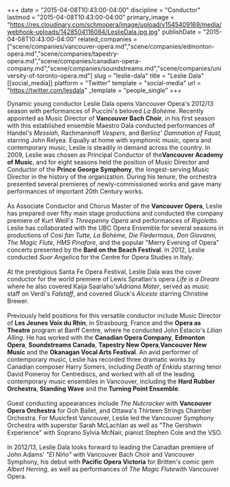 +++
date = "2015-04-08T10:43:00-04:00"
discipline = "Conductor"
lastmod = "2015-04-08T10:43:00-04:00"
primary_image = "https://res.cloudinary.com/schmopera/image/upload/v1545409169/media/webhook-uploads/1428504116084/LeslieDala.jpg.jpg"
publishDate = "2015-04-08T10:43:00-04:00"
related_companies = ["scene/companies/vancouver-opera.md","scene/companies/edmonton-opera.md","scene/companies/tapestry-opera.md","scene/companies/canadian-opera-company.md","scene/companies/soundstreams.md","scene/companies/university-of-toronto-opera.md"]
slug = "leslie-dala"
title = "Leslie Dala"
[[social_media]]
platform = "Twitter"
template = "social-media"
url = "https://twitter.com/lesdala"
_template = "people_single"
+++

<p>
	Dynamic young conductor Leslie Dala opens Vancouver Opera's 2012/13 season with performances of Puccini's beloved <em>La Bohème</em>. Recently appointed as Music Director of <strong>Vancouver Bach Choir</strong>, in his first season with this established ensemble Maestro Dala conducted performances of Handel's <em>Messiah</em>, Rachmaninoff <em>Vespers</em>, and Berlioz' <em>Damnation of Faust,</em> starring John Relyea. Equally at home with symphonic music, opera and contemporary music, Leslie is steadily in demand across the country. In 2009, Leslie was chosen as Principal Conductor of the<strong>Vancouver Academy of Music</strong>, and for eight seasons held the position of Music Director and Conductor of the <strong>Prince George Symphony</strong>, the longest-serving Music Director in the history of the organization. During his tenure, the orchestra presented several premieres of newly-commissioned works and gave many performances of important 20th Century works.<br>
	<br>
	As Associate Conductor and Chorus Master of the <strong>Vancouver Opera</strong>, Leslie has prepared over fifty main stage productions and conducted the company premiere of Kurt Weill's <em>Threepenny Opera</em> and performances of <em>Rigoletto</em>. Leslie has collaborated with the UBC Opera Ensemble for several seasons in productions of <em>Cosi fan Tutte, La Bohème, Die Fledermaus, Don Giovanni, The Magic Flute, HMS Pinafore</em>, and the popular "Merry Evening of Opera" concerts presented by the <strong>Bard on the Beach Festival</strong>. In 2012, Leslie conducted <em>Suor Angelica</em> for the Centre for Opera Studies in Italy.<br>
	<br>
	At the prestigious Santa Fe Opera Festival, Leslie Dala was the cover conductor for the world premiere of Lewis Spratlan's opera <em>Life is a Dream</em> where he also covered Kaija Saariaho's<em>Adriana Mater</em>, served as music staff on Verdi's <em>Falstaff</em>, and covered Gluck's <em>Alceste</em> starring Christine Brewer.<br>
	<br>
	Previously held positions for this versatile conductor include Music Director of <strong>Les Jeunes Voix du Rhin</strong>, in Strasbourg, France and the <strong>Opera as Theatre</strong> program at Banff Centre, where he conducted John Estacio's <em>Lilian Alling</em>. He has worked with the <strong>Canadian Opera Company</strong>, <strong>Edmonton Opera</strong>, <strong>Soundstreams Canada</strong>, <strong>Tapestry New Opera</strong>,<strong>Vancouver New Music</strong> and the <strong>Okanagan Vocal Arts Festival</strong>. An avid performer of contemporary music, Leslie has recorded three dramatic works by Canadian composer Harry Somers, including <em>Death of Enkidu </em>starring tenor David Pomeroy for Centrediscs, and worked with all of the leading contemporary music ensembles in Vancouver, including the <strong>Hard Rubber Orchestra</strong>, <strong>Standing Wave</strong> and the <strong>Turning Point Ensemble</strong>.<br>
	<br>
	Guest conducting appearances include <em>The Nutcracker </em>with <strong>Vancouver Opera Orchestra</strong> for Goh Ballet, and Ottawa's Thirteen Strings Chamber Orchestra. For Musicfest Vancouver, Leslie led the Vancouver Symphony Orchestra with superstar Sarah McLachlan as well as "The Gershwin Experience" with Soprano Sylvia McNair, pianist Stephen Cole and the VSO.<br>
	<br>
	In 2012/13, Leslie Dala looks forward to leading the Canadian premiere of John Adams' <em>"El Niño"</em> with Vancouver Bach Choir and Vancouver Symphony, his debut with <strong>Pacific Opera Victoria</strong> for Britten's comic gem <em>Albert Herring</em>, as well as performances of <em>The Magic Flute</em>with Vancouver Opera.
</p>

